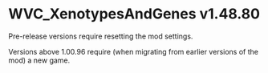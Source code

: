 # WVC_XenotypesAndGenes v1.48.80
 
Pre-release versions require resetting the mod settings.

Versions above 1.00.96 require (when migrating from earlier versions of the mod) a new game.